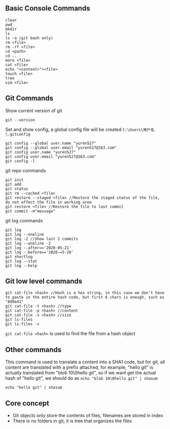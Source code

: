 ## Basic Console Commands ##
```
clear
pwd
mkdir
ls
ls -a (git bash only)
rm <file>
rm -rf <file>
cd <path>
cd ..
more <file>
cat <file>
echo "<content>"><file>
touch <file>
tree
vim <file>
```

## Git Commands ##
Show current version of git
```
git --version
```
Set and show config, a global config file will be created `C:\Users\用户名\.gitconfig`
```
git config --global user.name "yuren527"
git config --global user.email "yuren527@163.com"
git config user.name "yuren527"
git config user.email "yuren527@163.com"
git config -l
```
git repo commands
```
git init
git add
git status
git rm --cached <file>
git restore --staged <file> //Restore the staged status of the file, do not affect the file in working area
git restore <file> //Restore the file to last commit
git commit -m"message"
```
git log commands
```
git log
git log --oneline
git log -2 //Show last 2 commits
git log --oneline -2
git log --after=='2020-05-21'
git log --before=='2020-=5-20'
git shortlog
git log --stat
git log --help
```
## Git low level commands ##
```
git cat-file <hash> //Hash is a hex string, in this case we don't have to paste in the entire hash code, but first 6 chars is enough, such as "8d0e41"
git cat-file -t <hash> //type
git cat-file -p <hash> //content
git cat-file -s <hash> //size
git ls-files
git ls-files -s
```
`git cat-file <hash>` is used to find the file from a hash object
## Other commands ##
This command is used to translate a content into a SHA1 code, but for git, all content are translated with a prefix attached, for example, "hello git" is actually translated from "blob 10\0hello git", so if we want get the actual hash of "hello git", we should do as `echo "blob 10\0hello git" | shasum`
```
echo "hello git" | shasum
```
## Core concept ##
- Git objects only store the contents of files, filenames are stored in index
- There is no folders in git, it is tree that organizes the files

